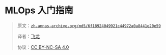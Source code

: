 # MLOps 入门指南

> 原文：[`zh.annas-archive.org/md5/6f18924049921c44972a0a8441e20e59`](https://zh.annas-archive.org/md5/6f18924049921c44972a0a8441e20e59)
> 
> 译者：[飞龙](https://github.com/wizardforcel)
> 
> 协议：[CC BY-NC-SA 4.0](http://creativecommons.org/licenses/by-nc-sa/4.0/)